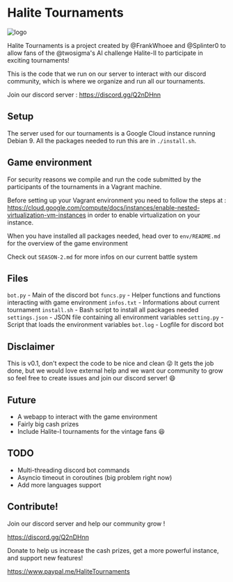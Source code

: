 # Halite Tournaments        

![logo](https://s14.postimg.org/fy1jl5imp/HTLogo.png)

Halite Tournaments is a project created by @FrankWhoee and @Splinter0
to allow fans of the @twosigma's AI challenge Halite-II to participate
in exciting tournaments!

This is the code that we run on our server to interact with our discord
community, which is where we organize and run all our tournaments.

Join our discord server : https://discord.gg/Q2nDHnn
## Setup

The server used for our tournaments is a Google Cloud instance running Debian 9.
All the packages needed to run this are in `./install.sh`.

## Game environment

For security reasons we compile and run the code submitted by the
participants of the tournaments in a Vagrant machine.

Before setting up your Vagrant environment you need to follow the steps
at : https://cloud.google.com/compute/docs/instances/enable-nested-virtualization-vm-instances
in order to enable virtualization on your instance.

When you have installed all packages needed, head over to `env/README.md`
for the overview of the game environment

Check out `SEASON-2.md` for more infos on our current battle system

## Files

`bot.py` - Main of the discord bot
`funcs.py` - Helper functions and functions interacting with game environment
`infos.txt` - Informations about current tournament
`install.sh` - Bash script to install all packages needed
`settings.json` - JSON file containing all environment variables
`setting.py` - Script that loads the environment variables
`bot.log` - Logfile for discord bot

## Disclaimer

This is v0.1, don't expect the code to be nice and clean  :stuck_out_tongue_winking_eye:
It gets the job done, but we would love external help and we want our
community to grow so feel free to create issues and join our discord
server! :smile:

## Future

- A webapp to interact with the game environment
- Fairly big cash prizes
- Include Halite-I tournaments for the vintage fans :laughing:

## TODO

- Multi-threading discord bot commands
- Asyncio timeout in coroutines (big problem right now)
- Add more languages support

## Contribute!

Join our discord server and help our community grow !

https://discord.gg/Q2nDHnn

Donate to help us increase the cash prizes, get a more powerful instance, and support new features!

https://www.paypal.me/HaliteTournaments
